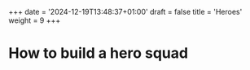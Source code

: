 +++
date = '2024-12-19T13:48:37+01:00'
draft = false
title = 'Heroes'
weight = 9
+++

# How to build a hero squad
